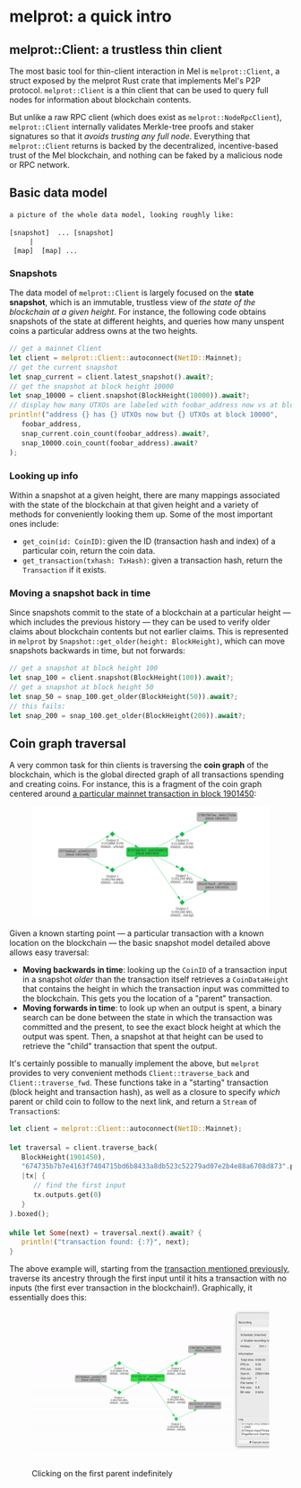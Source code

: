 # melprot: a quick intro

## melprot::Client: a trustless thin client

The most basic tool for thin-client interaction in Mel is `melprot::Client`, a struct exposed by the melprot Rust crate that implements Mel's P2P protocol. `melprot::Client` is a thin client that can be used to query full nodes for information about blockchain contents.

But unlike a raw RPC client (which does exist as `melprot::NodeRpcClient`), `melprot::Client` internally validates Merkle-tree proofs and staker signatures so that it _avoids trusting any full node_. Everything that `melprot::Client` returns is backed by the decentralized, incentive-based trust of the Mel blockchain, and nothing can be faked by a malicious node or RPC network.

## Basic data model

```
a picture of the whole data model, looking roughly like:

[snapshot]  ... [snapshot]
     |
 [map]  [map] ...
```

### Snapshots

The data model of `melprot::Client` is largely focused on the **state snapshot**, which is an immutable, trustless view of _the state of the blockchain at a given height_. For instance, the following code obtains snapshots of the state at different heights, and queries how many unspent coins a particular address owns at the two heights.

```rust
// get a mainnet Client
let client = melprot::Client::autoconnect(NetID::Mainnet);
// get the current snapshot
let snap_current = client.latest_snapshot().await?;
// get the snapshot at block height 10000
let snap_10000 = client.snapshot(BlockHeight(10000)).await?;
// display how many UTXOs are labeled with foobar_address now vs at block 10000
println!("address {} has {} UTXOs now but {} UTXOs at block 10000",
   foobar_address,
   snap_current.coin_count(foobar_address).await?,
   snap_10000.coin_count(foobar_address).await?
);
```

### Looking up info

Within a snapshot at a given height, there are many mappings associated with the state of the blockchain at that given height and a variety of methods for conveniently looking them up. Some of the most important ones include:

- `get_coin(id: CoinID)`: given the ID (transaction hash and index) of a particular coin, return the coin data.
- `get_transaction(txhash: TxHash)`: given a transaction hash, return the `Transaction` if it exists.

### Moving a snapshot back in time

Since snapshots commit to the state of a blockchain at a particular height — which includes the previous history — they can be used to verify older claims about blockchain contents but not earlier claims. This is represented in `melprot` by `Snapshot::get_older(height: BlockHeight)`, which can move snapshots backwards in time, but not forwards:

```rust
// get a snapshot at block height 100
let snap_100 = client.snapshot(BlockHeight(100)).await?;
// get a snapshot at block height 50
let snap_50 = snap_100.get_older(BlockHeight(50)).await?;
// this fails:
let snap_200 = snap_100.get_older(BlockHeight(200)).await?;
```

## Coin graph traversal

A very common task for thin clients is traversing the **coin graph** of the blockchain, which is the global directed graph of all transactions spending and creating coins. For instance, this is a fragment of the coin graph centered around [a particular mainnet transaction in block 1901450](https://scan.themelio.org/blocks/1901450/674735b7b7e4163f7404715bd6b8433a8db523c52279ad07e2b4e88a6708d873):

<figure><img src="../../.gitbook/assets/image (1).png" alt=""><figcaption></figcaption></figure>

Given a known starting point &mdash; a particular transaction with a known location on the blockchain &mdash; the basic snapshot model detailed above allows easy traversal:

- **Moving backwards in time**: looking up the `CoinID` of a transaction input in a snapshot _older_ than the transaction itself retrieves a `CoinDataHeight` that contains the height in which the transaction input was committed to the blockchain. This gets you the location of a "parent" transaction.
- **Moving forwards in time**: to look up when an output is spent, a binary search can be done between the state in which the transaction was committed and the present, to see the exact block height at which the output was spent. Then, a snapshot at that height can be used to retrieve the "child" transaction that spent the output.

It's certainly possible to manually implement the above, but `melprot` provides to very convenient methods `Client::traverse_back` and `Client::traverse_fwd`. These functions take in a "starting" transaction (block height and transaction hash), as well as a closure to specify _which_ parent or child coin to follow to the next link, and return a `Stream` of `Transaction`s:

```rust
let client = melprot::Client::autoconnect(NetID::Mainnet);

let traversal = client.traverse_back(
   BlockHeight(1901450),
   "674735b7b7e4163f7404715bd6b8433a8db523c52279ad07e2b4e88a6708d873".parse()?,
   |tx| {
      // find the first input
      tx.outputs.get(0)
   }
).boxed();

while let Some(next) = traversal.next().await? {
   println!("transaction found: {:?}", next);
}
```

The above example will, starting from the [transaction mentioned previously](https://scan.themelio.org/blocks/1901450/674735b7b7e4163f7404715bd6b8433a8db523c52279ad07e2b4e88a6708d873), traverse its ancestry through the first input until it hits a transaction with no inputs (the first ever transaction in the blockchain!). Graphically, it essentially does this:

<figure><img src="../../.gitbook/assets/output.gif" alt=""><figcaption><p>Clicking on the first parent indefinitely</p></figcaption></figure>
